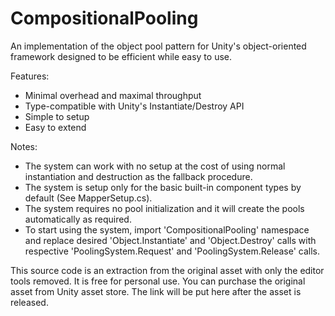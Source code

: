# CompositionalPooling
An implementation of the object pool pattern for Unity's object-oriented framework designed to be efficient while easy to use.

Features:
- Minimal overhead and maximal throughput
- Type-compatible with Unity's Instantiate/Destroy API
- Simple to setup
- Easy to extend

Notes:
- The system can work with no setup at the cost of using normal instantiation and destruction as the fallback procedure.
- The system is setup only for the basic built-in component types by default (See MapperSetup.cs).
- The system requires no pool initialization and it will create the pools automatically as required.
- To start using the system, import 'CompositionalPooling' namespace and replace desired 'Object.Instantiate' and 'Object.Destroy' calls with respective 'PoolingSystem.Request' and 'PoolingSystem.Release' calls.

This source code is an extraction from the original asset with only the editor tools removed. It is free for personal use. You can purchase the original asset from Unity asset store. The link will be put here after the asset is released.
